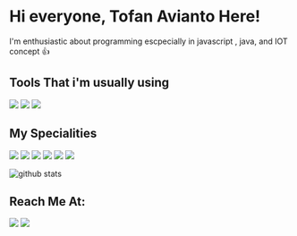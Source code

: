 # Hi everyone, Tofan Avianto Here!

I'm enthusiastic about programming escpecially in javascript , java, and IOT concept 👍

## Tools That i'm usually using

<img src="https://img.icons8.com/plasticine/64/undefined/visual-studio-code-2019.png"/>  <img src="https://img.icons8.com/plasticine/55/undefined/chrome.png"/>  <img src="https://img.icons8.com/plasticine/55/undefined/figma.png"/>

## My Specialities

<img src="https://img.icons8.com/dusk/64/undefined/javascript-logo.png"/>  <img src="https://img.icons8.com/color/74/undefined/nodejs.png"/>  <img src="https://img.icons8.com/offices/64/undefined/react.png"/>  <img src="https://img.icons8.com/dusk/64/undefined/css3.png"/>  <img src="https://img.icons8.com/external-flaticons-lineal-color-flat-icons/64/undefined/external-html-5-mobile-app-development-flaticons-lineal-color-flat-icons.png"/>  <img src="https://img.icons8.com/external-tal-revivo-filled-tal-revivo/64/undefined/external-bootstrap-a-free-and-open-source-css-framework-logo-filled-tal-revivo.png"/>

<img src="https://github-readme-stats.vercel.app/api/top-langs/?username=aviantofan&layout=compact" alt="github stats"/>

## Reach Me At:

[<img src="https://img.icons8.com/doodle/64/undefined/linkedin-circled.png"/>](https://www.linkedin.com/in/tofanavianto) [<img src="https://img.icons8.com/external-justicon-lineal-color-justicon/64/undefined/external-gmail-social-media-justicon-lineal-color-justicon.png"/>](mailto:aviantofan@gmail.com)